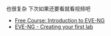 也很复杂 下次如果还要看就看视频吧
- [Free Course: Introduction to EVE-NG](https://www.youtube.com/watch?v=g6B0f_E0NMg)
-   [EVE-NG - Creating your first lab](https://www.youtube.com/watch?v=9dPWARirtK8)

